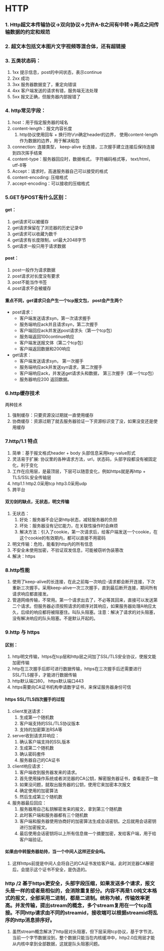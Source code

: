 <!--
 * @Author: zzzzztw
 * @Date: 2023-05-21 22:01:43
 * @LastEditors: Do not edit
 * @LastEditTime: 2023-05-23 21:21:20
 * @FilePath: /myLearning/linux网络编程/2HTTP八股.md
-->
# HTTP

### 1. Http超文本传输协议->双向协议->允许A-B之间有中转->两点之间传输数据的约定和规范
### 2. 超文本包括文本图片文字视频等混合体，还有超链接
### 3. 五类状态码：
   1. 1xx 提示信息，post的中间状态，表示continue
   2. 2xx 成功
   3. 3xx 服务器数据变了，重定向错误
   4. 4xx 客户端发送的请求有错，服务端无法处理
   5. 5xx 报文正确，但服务器内部报错了
### 4. http常见字段：
   1. host：用于指定服务器的域名
   2. content-length：报文内容长度
      1. http协议使用回车 + 换行符\r\n确定header的边界， 使用content-length作为数据的边界，用于解决粘包
   3. connection: 连接类型， keep-alive 长连接，三次握手建立连接后保持连接到四次挥手结束
   4. content-type：服务器回应时，数据格式， 字符编码格式等， text/html， utf-8等
   5. Accept：请求时，高速服务器自己可以接受的格式
   6. content-encoding: 压缩格式
   7. accept-encoding：可以接收的压缩格式
### 5.GET与POST有什么区别：

#### get：
1. get请求可以被缓存
2. get请求保留在了浏览器的历史记录中
3. get请求可以收藏为数千
4. get请求有长度限制，url最大2048字节
5. get请求一般只用于请求数据

#### post：
1. post一般作为请求数据
2. post请求对长度没有要求
3. post不能当作书签
4. post请求不会被缓存

#### 重点不同，get请求只会产生一个tcp报文包， post会产生两个
* post请求：
  * 客户端发送请求syn，第一次请求握手
  * 服务端响应ack并且请求syn，第二次握手
  * 客户端回应ack并发送post请求头（第一个tcp包）
  * 服务端返回100continue响应
  * 客户端发送报文体（第二个tcp包）
  * 客户端返回数据和200响应
* get请求：
  * 客户端发送请求syn， 第一次握手
  * 服务端响应ack并发送syn请求，第二次握手
  * 客户端响应ack，并发送get请求头和数据， 第三次握手（第一个tcp包）
  * 服务器响应200 返回数据。

### 6.http缓存技术
两种技术
1. 强制缓存：只要资源没过期就一直使用缓存
2. 协商缓存：资源过期了就去服务器验证一下资源标识变了没，如果没变还是使用缓存

### 7.http/1.1 特点

1. 简单：基于报文格式header + body 头部信息采用key-value形式
2. 灵活易于扩展: 协议里的各种请求方法，url，状态码，头部字段都没有被固定化，利于变化
3. 工作在应用层，是最顶层，下层可以随意变化，例如https就是再http + TLS/SSL安全传输层
4. http1.1 http2.0采用tcp http3.0采用udp
5. 跨平台
#### 双刃剑的缺点，无状态，明文传输
1. 无状态：
   1. 好处：服务器不会记录http状态，减轻服务器的负担
   2. 坏处：服务器没有记忆能力，在关联性操作时会麻烦
   3. 解决方法：引入了cookie，第一次请求后，给客户端发送一个cookie，在这个cookie的有效期内，都可以直接不用密码
2. 明文传输：危险，能看到http内的所有信息
3. 不安全未使用加密，不验证双发信息，可能被窃听伪装篡改
4. 解决：https

### 8.http性能
1. 使用了keep-alive的长连接，在此之前每一次响应-请求都会断开连接，下次重新三次握手。采用keep-alive一次三次握手，直到最后断开连接，期间所有请求响应都直接发。
2. 管道网络传输，不常用。第一个请求出去了，不必等其回来，直接可以发送第二个请求。但服务器必须按照请求的顺序对其响应，如果服务器处理A响应太久，后续的响应都将被阻塞住。叫队头阻塞。注意：解决了请求的对头阻塞，没有解决响应的队头阻塞。不是默认开起的。

### 9.http 与 https
#### 区别：
   1. http明文传输，https在tcp层和http层之间加了SSL/TLS安全协议，使报文能加密传输
   2. http在三次握手后即可进行数据传输，https在三次握手后还需要进行SSL/TLS握手，才能进行数据传输
   3. http默认端口80， https默认端口443
   4. https需要向CA证书机构申请数字证书，来保证服务器身份可信

#### https SSL/TLS四次握手的过程
1. client发送请求：
   1. 生成第一个随机数
   2. 客户端支持的SSL/TLS协议版本
   3. 支持的加密算法RSA等
2. server收到请求并响应：
   1. 确认客户端支持的SSL版本
   2. 生成第二个随机数
   3. 确认密码套件
   4. 服务器自己的CA证书
3. client响应请求：
   1. 客户端收到服务器发来的请求。
   2. 首先使用操作系统或者浏览器的CA公钥，解密服务器证书，查看是否一致
   3. 如果没问题，就取出服务器的公钥，使用它来加密本次报文
   4. 确定使用的加密算法
   5. 然后生成第三个随机数
4. 服务器最后回应：
   1. 服务器用自己私钥解密发来的报文，拿到第三个随机数
   2. 此时客户端和服务器都有三个随机数
   3. 客户端和服务器使用协商好的加密算法生成会话密钥。之后就用会话密钥进行加密报文。
   4. 最后使用会话密钥将以上所有信息做一个摘要加密，发给客户端，用于给客户端验证。

#### 如果由中转服务器劫持，当一个中间人这样还安全吗。

1. 这样https前提是中间人会将自己的CA证书发给客户端，此时浏览器CA解密后，会提示这个证书不安全，是伪造的。


### http /2 基于https更安全，头部字段压缩，如果发送多个请求，报文头是一样的或者是相似的，会消除重复部分。内容不再是1.0纯文本格式的报文，全部采用二进制，都是二进制。统称为帧，传输效率更高。并发传输，提出stream的概念，多个stream复用在一个tcp连接。不同http请求由不同的streamid，接收端可以根据streamid将乱序的http消息排序好。
1. 虽然stream概念解决了http层对头阻塞，但下层采用tcp协议，基于字节流，当前一个字节数据没到，整个数据只能当在内核缓冲中，http2.0应用层才能从内核中拿到全部数据，这就是队头阻塞问题。